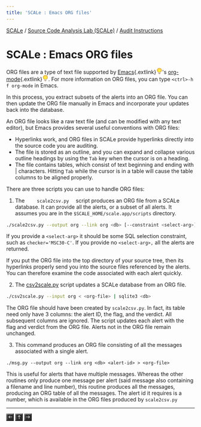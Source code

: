 ```yaml
---
title: 'SCALe : Emacs ORG files'
---
```

 [SCALe](index.md) / [Source Code Analysis Lab (SCALe)](Welcome.md) / [Audit Instructions](Audit-Instructions.md)
<!-- <legal> -->
<!-- SCALe version r.6.5.5.1.A -->
<!--  -->
<!-- Copyright 2021 Carnegie Mellon University. -->
<!--  -->
<!-- NO WARRANTY. THIS CARNEGIE MELLON UNIVERSITY AND SOFTWARE ENGINEERING -->
<!-- INSTITUTE MATERIAL IS FURNISHED ON AN "AS-IS" BASIS. CARNEGIE MELLON -->
<!-- UNIVERSITY MAKES NO WARRANTIES OF ANY KIND, EITHER EXPRESSED OR -->
<!-- IMPLIED, AS TO ANY MATTER INCLUDING, BUT NOT LIMITED TO, WARRANTY OF -->
<!-- FITNESS FOR PURPOSE OR MERCHANTABILITY, EXCLUSIVITY, OR RESULTS -->
<!-- OBTAINED FROM USE OF THE MATERIAL. CARNEGIE MELLON UNIVERSITY DOES NOT -->
<!-- MAKE ANY WARRANTY OF ANY KIND WITH RESPECT TO FREEDOM FROM PATENT, -->
<!-- TRADEMARK, OR COPYRIGHT INFRINGEMENT. -->
<!--  -->
<!-- Released under a MIT (SEI)-style license, please see COPYRIGHT file or -->
<!-- contact permission@sei.cmu.edu for full terms. -->
<!--  -->
<!-- [DISTRIBUTION STATEMENT A] This material has been approved for public -->
<!-- release and unlimited distribution.  Please see Copyright notice for -->
<!-- non-US Government use and distribution. -->
<!--  -->
<!-- DM19-1274 -->
<!-- </legal> -->

SCALe : Emacs ORG files
========================

ORG files are a type of text file supported by
[Emacs](https://www.gnu.org/software/emacs/emacs.html){.extlink}![(lightbulb)](images/icons/emoticons/lightbulb_on.png)'s
[org-mode](http://orgmode.org/){.extlink}![(lightbulb)](images/icons/emoticons/lightbulb_on.png).
 For more information on ORG files, you
can type `<ctrl>-h f org-mode` in Emacs.

In this process, you extract subsets of the alerts into an ORG
file. You can then update the ORG file manually in Emacs and incorporate
your updates back into the database.

An ORG file looks like a raw text file (and can be modified with any
text editor), but Emacs provides several useful conventions with ORG
files:

-   Hyperlinks work, and ORG files in SCALe provide hyperlinks directly
    into the source code you are auditing.
-   The file is stored as an outline, and you can expand and collapse
    various outline headings by using the `Tab` key when the cursor is
    on a heading.
-   The file contains tables, which consist of text beginning and ending
    with | characters. Hitting `Tab` while the cursor is in a table will
    cause the table columns to be aligned properly.

There are three scripts you can use to handle ORG files:

1. The `     scale2csv.py   ` script produces an ORG file from a SCALe
database. It can provide all the alerts, or a subset of all
alerts. It assumes you are in the `$SCALE_HOME/scale.app/scripts`
directory.

```sh
./scale2csv.py --output org --link org <db> [--constraint <select-arg>]? > <org-file>
```

If you provide a `<select-arg>` it should be some SQL selection
constraint, such as `checker='MSC30-C'`. If you provide
no `<select-arg>,` all the alerts are returned.

If you put the ORG file into the top directory of your source tree, then
its hyperlinks properly send you into the source files referenced by the
alerts. You can therefore examine the code associated with each
alert quickly.

2. The
[csv2scale.py](Back-End-Script-Design.md#csv2scale.py)
 script updates a SCALe database from an ORG file.

```sh
./csv2scale.py --input org < <org-file> | sqlite3 <db>
```

The ORG file should have been created by `scale2csv.py`. In fact, its
table need only have 3 columns: the alert ID, the flag, and the
verdict. All subsequent columns are ignored. The script updates each
alert with the flag and verdict from the ORG file. Alerts not
in the ORG file remain unchanged.

3. This command produces an ORG file consisting of all the messages
associated with a single alert.

```
./msg.py --output org --link org <db> <alert-id> > <org-file>
```

This is useful for alerts that have multiple messages. Whereas the
other routines only produce one message per alert (said message
also containing a filename and line number), this routine produces all
the messages, producing an ORG table of all the messages. The alert
id it requires is a number, which is available in the ORG files produced
by `scale2csv.py`

------------------------------------------------------------------------

[![](attachments/arrow_left.png)](CSV-file.md)
[![](attachments/arrow_up.png)](Audit-Instructions.md)
[![](attachments/arrow_right.png)](SQL-Dump.md)
